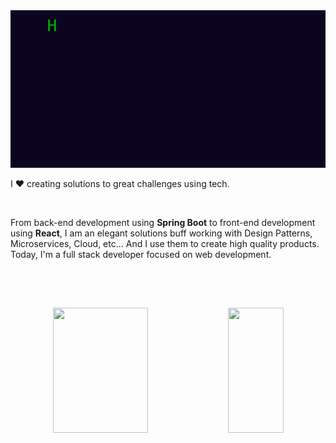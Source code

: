 <img  src="https://github.com/JAlexSouza/JAlexSouza/blob/main/outputgreeting.gif" alt="Greatings!">

<p align="left">I ❤️ creating solutions to great challenges using tech.</p>
<br> 
<p>From back-end development using <strong>Spring Boot</strong> to front-end development using <strong>React</strong>, I am an elegant solutions buff working with Design Patterns, Microservices, Cloud, etc...   And I use them to create high quality products. Today, I'm a full stack developer focused on web development.</p>&nbsp;

##

<br>

<div  align="center" style="margin-bottom:100px">
  <img height=200 width=55%  align="center" src="https://github-readme-stats.vercel.app/api?username=JAlexSouza&theme=dark" />
  <img height=200 width=42%  align="center" src="https://github-readme-stats.vercel.app/api/top-langs?username=JAlexSouza&layout=donut&theme=dark" />
</div>

<br>

##
